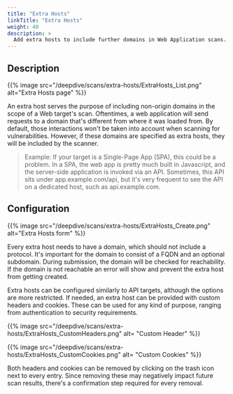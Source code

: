 ```yaml
---
title: "Extra Hosts"
linkTitle: "Extra Hosts"
weight: 40
description: >
  Add extra hosts to include further domains in Web Application scans.
---
```


## Description

{{% image src="/deepdive/scans/extra-hosts/ExtraHosts_List.png" alt="Extra Hosts page" %}}

An extra host serves the purpose of including non-origin domains in the scope of a Web target's scan. 
Oftentimes, a web application will send requests to a domain that's different from where it was loaded from. By default, those interactions won't be taken into account when scanning for vulnerabilities. However, if these domains are specified as extra hosts, they will be included by the scanner.
> Example: If your target is a Single-Page App (SPA), this could be a problem. In a SPA, the web app is pretty much built in Javascript, and the server-side application is invoked via an API. Sometimes, this API sits under app.example.com/api, but it's very frequent to see the API on a dedicated host, such as api.example.com.

## Configuration

{{% image src="/deepdive/scans/extra-hosts/ExtraHosts_Create.png" alt="Extra Hosts form" %}}

Every extra host needs to have a domain, which should not include a protocol. It's important for the domain to consist of a FQDN and an optional subdomain. During submission, the domain will be checked for reachability. If the domain is not reachable an error will show and prevent the extra host from getting created.

Extra hosts can be configured similarly to API targets, although the options are more restricted. If needed, an extra host can be provided with custom headers and cookies. These can be used for any kind of purpose, ranging from authentication to security requirements.

{{% image src="/deepdive/scans/extra-hosts/ExtraHosts_CustomHeaders.png" alt= "Custom Header" %}}

{{% image src="/deepdive/scans/extra-hosts/ExtraHosts_CustomCookies.png" alt= "Custom Cookies" %}}

Both headers and cookies can be removed by clicking on the trash icon next to every entry. 
Since removing these may negatively impact future scan results, there's a confirmation step required for every removal.